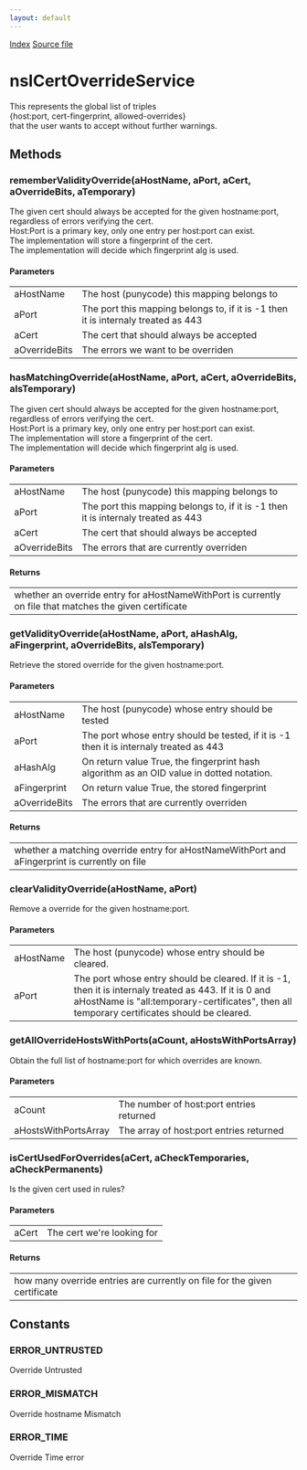 ```yaml
---
layout: default
---
```

<div id='links'><a href="../index.html">Index</a>
<a href="http://dxr.mozilla.org/mozilla-central/source/security/manager/ssl/public/nsICertOverrideService.idl">Source file</a>
</div>

# nsICertOverrideService #
  
This represents the global list of triples  
  {host:port, cert-fingerprint, allowed-overrides}   
that the user wants to accept without further warnings.   
  

## Methods ##

### rememberValidityOverride(aHostName, aPort, aCert, aOverrideBits, aTemporary) ###
  
 The given cert should always be accepted for the given hostname:port,  
 regardless of errors verifying the cert.  
 Host:Port is a primary key, only one entry per host:port can exist.  
 The implementation will store a fingerprint of the cert.  
 The implementation will decide which fingerprint alg is used.  
  
  

#### Parameters ####

<table>

<tr>
<td>aHostName</td>
<td>The host (punycode) this mapping belongs to  
</td>
</tr>

<tr>
<td>aPort</td>
<td>The port this mapping belongs to, if it is -1 then it   
         is internaly treated as 443  
</td>
</tr>

<tr>
<td>aCert</td>
<td>The cert that should always be accepted  
</td>
</tr>

<tr>
<td>aOverrideBits</td>
<td>The errors we want to be overriden  
</td>
</tr>

</table>

### hasMatchingOverride(aHostName, aPort, aCert, aOverrideBits, aIsTemporary) ###
  
 The given cert should always be accepted for the given hostname:port,  
 regardless of errors verifying the cert.  
 Host:Port is a primary key, only one entry per host:port can exist.  
 The implementation will store a fingerprint of the cert.  
 The implementation will decide which fingerprint alg is used.  
  
  

#### Parameters ####

<table>

<tr>
<td>aHostName</td>
<td>The host (punycode) this mapping belongs to  
</td>
</tr>

<tr>
<td>aPort</td>
<td>The port this mapping belongs to, if it is -1 then it   
         is internaly treated as 443  
</td>
</tr>

<tr>
<td>aCert</td>
<td>The cert that should always be accepted  
</td>
</tr>

<tr>
<td>aOverrideBits</td>
<td>The errors that are currently overriden  
</td>
</tr>

</table>

#### Returns ####

<table>

<tr>
<td>whether an override entry for aHostNameWithPort is currently on file  
         that matches the given certificate  
</td>
</tr>

</table>

### getValidityOverride(aHostName, aPort, aHashAlg, aFingerprint, aOverrideBits, aIsTemporary) ###
  
 Retrieve the stored override for the given hostname:port.  
  
  

#### Parameters ####

<table>

<tr>
<td>aHostName</td>
<td>The host (punycode) whose entry should be tested  
</td>
</tr>

<tr>
<td>aPort</td>
<td>The port whose entry should be tested, if it is -1 then it   
         is internaly treated as 443  
</td>
</tr>

<tr>
<td>aHashAlg</td>
<td>On return value True, the fingerprint hash algorithm  
                 as an OID value in dotted notation.  
</td>
</tr>

<tr>
<td>aFingerprint</td>
<td>On return value True, the stored fingerprint   
</td>
</tr>

<tr>
<td>aOverrideBits</td>
<td>The errors that are currently overriden  
</td>
</tr>

</table>

#### Returns ####

<table>

<tr>
<td>whether a matching override entry for aHostNameWithPort   
         and aFingerprint is currently on file  
</td>
</tr>

</table>

### clearValidityOverride(aHostName, aPort) ###
  
 Remove a override for the given hostname:port.  
  
  

#### Parameters ####

<table>

<tr>
<td>aHostName</td>
<td>The host (punycode) whose entry should be cleared.  
</td>
</tr>

<tr>
<td>aPort</td>
<td>The port whose entry should be cleared.  
              If it is -1, then it is internaly treated as 443.  
              If it is 0 and aHostName is "all:temporary-certificates",  
              then all temporary certificates should be cleared.  
</td>
</tr>

</table>

### getAllOverrideHostsWithPorts(aCount, aHostsWithPortsArray) ###
  
 Obtain the full list of hostname:port for which overrides are known.  
  
  

#### Parameters ####

<table>

<tr>
<td>aCount</td>
<td>The number of host:port entries returned  
</td>
</tr>

<tr>
<td>aHostsWithPortsArray</td>
<td>The array of host:port entries returned  
</td>
</tr>

</table>

### isCertUsedForOverrides(aCert, aCheckTemporaries, aCheckPermanents) ###
  
 Is the given cert used in rules?  
  
  

#### Parameters ####

<table>

<tr>
<td>aCert</td>
<td>The cert we're looking for  
</td>
</tr>

</table>

#### Returns ####

<table>

<tr>
<td>how many override entries are currently on file  
         for the given certificate  
</td>
</tr>

</table>

## Constants ##

### ERROR_UNTRUSTED ###
  
 Override Untrusted  
  

### ERROR_MISMATCH ###
  
 Override hostname Mismatch  
  

### ERROR_TIME ###
  
 Override Time error  
  
